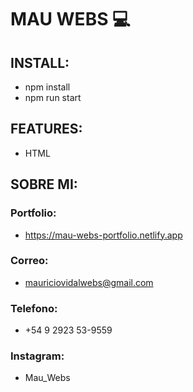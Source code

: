 # MAU WEBS 💻

## INSTALL:

- npm install 
- npm run start 

## FEATURES:

- HTML

## SOBRE MI:

### Portfolio:
- https://mau-webs-portfolio.netlify.app

### Correo:
- mauriciovidalwebs@gmail.com

### Telefono: 
- +54 9 2923 53-9559

### Instagram:
- Mau_Webs
